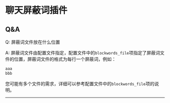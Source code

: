 # 聊天屏蔽词插件

## Q&A

Q: 屏蔽词文件放在什么位置

A: 屏蔽词文件由配置文件指定，配置文件中的`blockwords_file`项指定了屏蔽词文件的位置，屏蔽词文件的格式为每行一个屏蔽词，例如：

```txt
aaa
bbb
```

您可能有多个文件的需求，详细可以参考配置文件中的`blockwords_file`项的说明。

---
